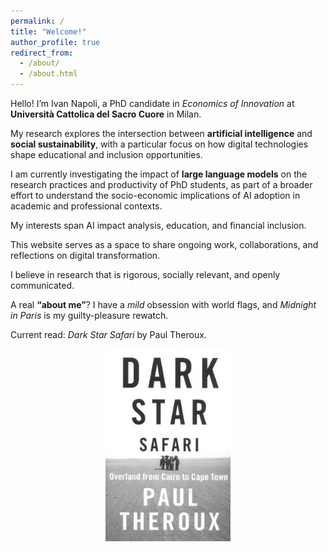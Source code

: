 ```yaml
---
permalink: /
title: "Welcome!"
author_profile: true
redirect_from: 
  - /about/
  - /about.html
---
```



Hello! I’m Ivan Napoli, a PhD candidate in *Economics of Innovation* at **Università Cattolica del Sacro Cuore** in Milan.

My research explores the intersection between **artificial intelligence** and **social sustainability**, with a particular focus on how digital technologies shape educational and inclusion opportunities.

I am currently investigating the impact of **large language models** on the research practices and productivity of PhD students, as part of a broader effort to understand the socio-economic implications of AI adoption in academic and professional contexts.

My interests span AI impact analysis, education, and financial inclusion.

This website serves as a space to share ongoing work, collaborations, and reflections on digital transformation.  

I believe in research that is rigorous, socially relevant, and openly communicated.

A real **“about me”**? I have a *mild* obsession with world flags, and *Midnight in Paris* is my guilty-pleasure rewatch.  

Current read: *Dark Star Safari* by Paul Theroux.
<p align="center">
  <a href="https://www.bbc.co.uk/programmes/b039bg5h" target="_blank">
    <img src="/images/book.jpg" alt="Ivan Napoli" width="200px">
  </a>
</p>
